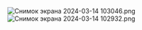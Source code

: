 ![Снимок экрана 2024-03-14 103046.png](..%2F..%2FPictures%2FScreenshots%2F%D1%ED%E8%EC%EE%EA%20%FD%EA%F0%E0%ED%E0%202024-03-14%20103046.png)
![Снимок экрана 2024-03-14 102932.png](..%2F..%2FPictures%2FScreenshots%2F%D1%ED%E8%EC%EE%EA%20%FD%EA%F0%E0%ED%E0%202024-03-14%20102932.png)